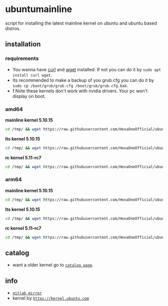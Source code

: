 # ubuntumainline
script for installing the latest mainline kernel on ubuntu and ubuntu based distros.

## installation

### requirements

- You wanna have [curl](https://curl.haxx.se/) and [wget](https://www.gnu.org/software/wget/) installed. If not you can do it by `sudo apt install curl wget`.
- Its recommended to make a backup of you grub.cfg you can do it by `sudo cp /boot/grub/grub.cfg /boot/grub/grub.cfg.bak`.
- **!** Note these kernels don't work with nvidia drivers. Your pc won't display on boot.

### amd64

**mainline kernel 5.10.15**

```bash
cd /tmp/ && wget https://raw.githubusercontent.com/HexaOneOfficial/ubuntumainline/main/catalog/5.10.15/install.sh && chmod +x install.sh && sudo ./install.sh -amd
```
**lts kernel 5.10.15**
```bash
cd /tmp/ && wget https://raw.githubusercontent.com/HexaOneOfficial/ubuntumainline/main/catalog/5.10.15/install.sh && chmod +x install.sh && sudo ./install.sh -amd
```

**rc kernel 5.11-rc7**
```bash
cd /tmp/ && wget https://raw.githubusercontent.com/HexaOneOfficial/ubuntumainline/main/catalog/5.11-rc7/install.sh && chmod +x install.sh && sudo ./install.sh -amd
```

### arm64

**mainline kernel 5.10.15**
```bash
cd /tmp/ && wget https://raw.githubusercontent.com/HexaOneOfficial/ubuntumainline/main/catalog/5.10.15/install.sh && chmod +x install.sh && sudo ./install.sh -arm
```

**lts kernel 5.10.15**
```bash
cd /tmp/ && wget https://raw.githubusercontent.com/HexaOneOfficial/ubuntumainline/main/catalog/5.10.15/install.sh && chmod +x install.sh && sudo ./install.sh -arm
```

**rc kernel 5.11-rc7**
```bash
cd /tmp/ && wget https://raw.githubusercontent.com/HexaOneOfficial/ubuntumainline/main/catalog/5.11-rc7/install.sh && chmod +x install.sh && sudo ./install.sh -arm
```

## catalog

- want a older kernel go to [`catalog page`](../catalog/README.md).

## info

- [`gitlab mirror`](https://gitlab.com/HexaOneOfficial/ubuntumainline)
- kernel by [`https://kernel.ubuntu.com`](https://kernel.ubuntu.com/)
